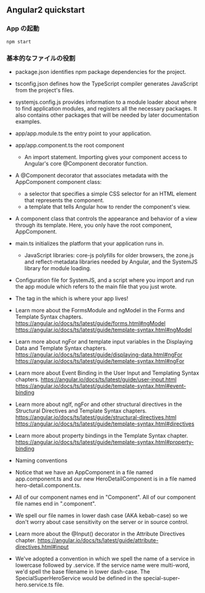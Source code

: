 ## Angular2 quickstart
### App の起動
`npm start`

### 基本的なファイルの役割
- package.json
  identifies npm package dependencies for the project.
- tsconfig.json
  defines how the TypeScript compiler generates JavaScript from the project's files.
- systemjs.config.js
  provides information to a module loader about where to find application modules, and registers all the necessary packages. It also contains other packages that will be needed by later documentation examples.

- app/app.module.ts
  the entry point to your application.

- app/app.component.ts
  the root component

  - An import statement. Importing gives your component access to Angular's core @Component decorator function.

- A @Component decorator that associates metadata with the AppComponent component class:
  - a selector that specifies a simple CSS selector for an HTML element that represents the component.
  - a template that tells Angular how to render the component's view.
- A component class that controls the appearance and behavior of a view through its template. Here, you only have the root component, AppComponent.

- main.ts
  initializes the platform that your application runs in.

  - JavaScript libraries: core-js polyfills for older browsers, the zone.js and reflect-metadata libraries needed by Angular, and the SystemJS library for module loading.
- Configuration file for SystemJS, and a script where you import and run the app module which refers to the main file that you just wrote.
- The <my-app> tag in the <body> which is where your app lives!

- Learn more about the FormsModule and ngModel in the Forms and Template Syntax chapters.
https://angular.io/docs/ts/latest/guide/forms.html#ngModel
https://angular.io/docs/ts/latest/guide/template-syntax.html#ngModel

- Learn more about ngFor and template input variables in the Displaying Data and Template Syntax chapters.
https://angular.io/docs/ts/latest/guide/displaying-data.html#ngFor
https://angular.io/docs/ts/latest/guide/template-syntax.html#ngFor

- Learn more about Event Binding in the User Input and Templating Syntax chapters.
https://angular.io/docs/ts/latest/guide/user-input.html
https://angular.io/docs/ts/latest/guide/template-syntax.html#event-binding

- Learn more about ngIf, ngFor and other structural directives in the Structural Directives and Template Syntax chapters.
https://angular.io/docs/ts/latest/guide/structural-directives.html
https://angular.io/docs/ts/latest/guide/template-syntax.html#directives

- Learn more about property bindings in the Template Syntax chapter.
https://angular.io/docs/ts/latest/guide/template-syntax.html#property-binding

- Naming conventions

- Notice that we have an AppComponent in a file named app.component.ts and our new HeroDetailComponent is in a file named hero-detail.component.ts.

- All of our component names end in "Component". All of our component file names end in ".component".

- We spell our file names in lower dash case (AKA kebab-case) so we don't worry about case sensitivity on the server or in source control.

- Learn more about the @Input() decorator in the Attribute Directives chapter.
https://angular.io/docs/ts/latest/guide/attribute-directives.html#input

- We've adopted a convention in which we spell the name of a service in lowercase followed by .service. If the service name were multi-word, we'd spell the base filename in lower dash-case. The SpecialSuperHeroService would be defined in the special-super-hero.service.ts file.

